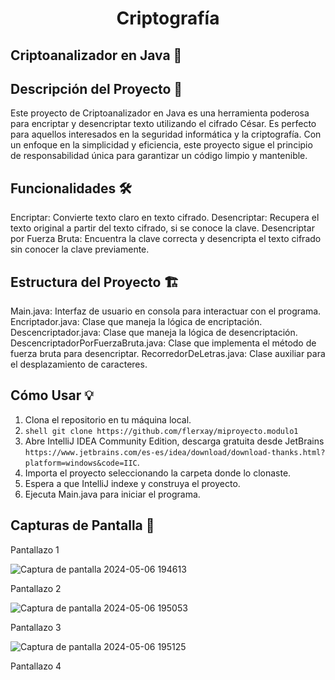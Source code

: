 <h1 align="center">Criptografía</h1>

## Criptoanalizador en Java 🚀

<h2>Descripción del Proyecto 📝</h2>

Este proyecto de Criptoanalizador en Java es una herramienta poderosa para encriptar y desencriptar texto utilizando el cifrado César. Es perfecto para aquellos interesados en la seguridad informática y la criptografía. Con un enfoque en la simplicidad y eficiencia, este proyecto sigue el principio de responsabilidad única para garantizar un código limpio y mantenible.

## Funcionalidades 🛠️

Encriptar: Convierte texto claro en texto cifrado.
Desencriptar: Recupera el texto original a partir del texto cifrado, si se conoce la clave.
Desencriptar por Fuerza Bruta: Encuentra la clave correcta y desencripta el texto cifrado sin conocer la clave previamente.

## Estructura del Proyecto 🏗️

Main.java: Interfaz de usuario en consola para interactuar con el programa.
Encriptador.java: Clase que maneja la lógica de encriptación.
Descencriptador.java: Clase que maneja la lógica de desencriptación.
DescencriptadorPorFuerzaBruta.java: Clase que implementa el método de fuerza bruta para desencriptar.
RecorredorDeLetras.java: Clase auxiliar para el desplazamiento de caracteres.

## Cómo Usar 💡

1. Clona el repositorio en tu máquina local.
2. `shell
   git clone https://github.com/flerxay/miproyecto.modulo1`
4. Abre IntelliJ IDEA Community Edition, descarga gratuita desde JetBrains `https://www.jetbrains.com/es-es/idea/download/download-thanks.html?platform=windows&code=IIC`.
5. Importa el proyecto seleccionando la carpeta donde lo clonaste.
6. Espera a que IntelliJ indexe y construya el proyecto.
7. Ejecuta Main.java para iniciar el programa.

## Capturas de Pantalla 📸 

Pantallazo 1

![Captura de pantalla 2024-05-06 194613](https://github.com/flerxay/miproyecto.modulo1/assets/97056884/90c225f2-1903-4360-944d-1e8975bde1f1)

Pantallazo 2

![Captura de pantalla 2024-05-06 195053](https://github.com/flerxay/miproyecto.modulo1/assets/97056884/c6b689ab-4cb9-40c4-a10b-ae364f4356dc)

Pantallazo 3

![Captura de pantalla 2024-05-06 195125](https://github.com/flerxay/miproyecto.modulo1/assets/97056884/bd5fe828-fc10-43e5-a081-57ed3d7bd246)

Pantallazo 4




